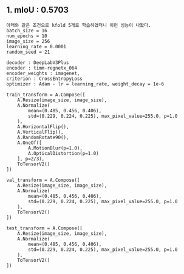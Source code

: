 ## 1. mIoU : 0.5703
    
    아래와 같은 조건으로 kfold 5개로 학습하였더니 이런 성능이 나왔다.
    batch_size = 16
    num_epochs = 10
    image_size = 256
    learning_rate = 0.0001
    random_seed = 21

    decoder : DeepLabV3Plus
    encoder : timm-regnetx_064
    encoder_weights : imagenet,
    criterion : CrossEntropyLoss
    optimizer : Adam - lr = learning_rate, weight_decay = 1e-6

    train_transform = A.Compose([
        A.Resize(image_size, image_size),
        A.Normalize(
            mean=(0.485, 0.456, 0.406),
            std=(0.229, 0.224, 0.225), max_pixel_value=255.0, p=1.0
        ),
        A.HorizontalFlip(),
        A.VerticalFlip(),
        A.RandomRotate90(),
        A.OneOf([
            A.MotionBlur(p=1.0),
            A.OpticalDistortion(p=1.0)
        ], p=2/3),
        ToTensorV2()
    ])

    val_transform = A.Compose([
        A.Resize(image_size, image_size),
        A.Normalize(
            mean=(0.485, 0.456, 0.406),
            std=(0.229, 0.224, 0.225), max_pixel_value=255.0, p=1.0
        ),
        ToTensorV2()
    ])

    test_transform = A.Compose([
        A.Resize(image_size, image_size),
        A.Normalize(
            mean=(0.485, 0.456, 0.406),
            std=(0.229, 0.224, 0.225), max_pixel_value=255.0, p=1.0
        ),
        ToTensorV2()
    ])
